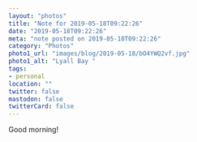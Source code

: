 ```yaml
---
layout: "photos"
title: "Note for 2019-05-18T09:22:26"
date: "2019-05-18T09:22:26"
meta: "note posted on 2019-05-18T09:22:26"
category: "Photos"
photo1_url: "images/blog/2019-05-18/bO4YWQ2vf.jpg"
photo1_alt: "Lyall Bay "
tags:
- personal
location: ""
twitter: false
mastodon: false
twitterCard: false
---
```

Good morning!
